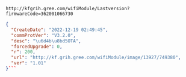 `http://kfgrih.gree.com/wifiModule/Lastversion?firmwareCode=362001066730`

```json
{
  "CreateDate": "2022-12-19 02:49:45",
  "commProtVer": "V3.2.0",
  "desc": "\u6d4b\u8bd5OTA",
  "forcedUpgrade": 0,
  "r": 200,
  "url": "http://kf.grih.gree.com/wifiModule/image/13927/749380",
  "ver": "1.01"
}```